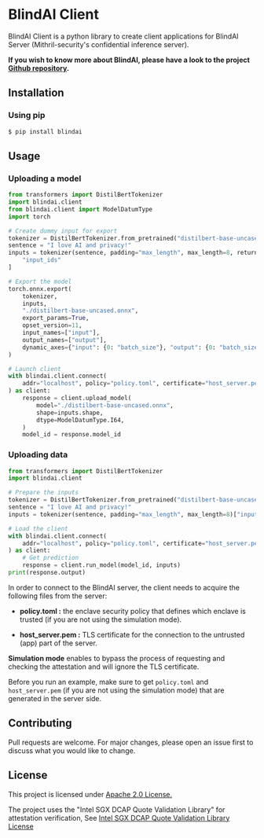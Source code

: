 # BlindAI Client

BlindAI Client is a python library to create client applications for BlindAI Server (Mithril-security's confidential inference server). 

**If you wish to know more about BlindAI, please have a look to the project [Github repository](https://github.com/mithril-security/blindai/).**

## Installation

### Using pip
```bash
$ pip install blindai
```
## Usage

### Uploading a model

```python
from transformers import DistilBertTokenizer
import blindai.client
from blindai.client import ModelDatumType
import torch

# Create dummy input for export
tokenizer = DistilBertTokenizer.from_pretrained("distilbert-base-uncased")
sentence = "I love AI and privacy!"
inputs = tokenizer(sentence, padding="max_length", max_length=8, return_tensors="pt")[
    "input_ids"
]

# Export the model
torch.onnx.export(
    tokenizer,
    inputs,
    "./distilbert-base-uncased.onnx",
    export_params=True,
    opset_version=11,
    input_names=["input"],
    output_names=["output"],
    dynamic_axes={"input": {0: "batch_size"}, "output": {0: "batch_size"}},
)

# Launch client
with blindai.client.connect(
    addr="localhost", policy="policy.toml", certificate="host_server.pem"
) as client:
    response = client.upload_model(
        model="./distilbert-base-uncased.onnx",
        shape=inputs.shape,
        dtype=ModelDatumType.I64,
    )
    model_id = response.model_id
```

### Uploading data
```python
from transformers import DistilBertTokenizer
import blindai.client

# Prepare the inputs
tokenizer = DistilBertTokenizer.from_pretrained("distilbert-base-uncased")
sentence = "I love AI and privacy!"
inputs = tokenizer(sentence, padding="max_length", max_length=8)["input_ids"]

# Load the client
with blindai.client.connect(
    addr="localhost", policy="policy.toml", certificate="host_server.pem"
) as client:
    # Get prediction
    response = client.run_model(model_id, inputs)
print(response.output)
```

In order to connect to the BlindAI server, the client needs to acquire the following files from the server: 

- **policy.toml :** the enclave security policy that defines which enclave is trusted (if you are not using the simulation mode).

- **host_server.pem :** TLS certificate for the connection to the untrusted (app) part of the server.

**Simulation mode** enables to bypass the process of requesting and checking the attestation and will ignore the TLS certificate.

Before you run an example, make sure to get `policy.toml` and `host_server.pem` (if you are not using the simulation mode) that are generated in the server side.

## Contributing
Pull requests are welcome. For major changes, please open an issue first to discuss what you would like to change.

## License
This project is licensed under [Apache 2.0 License.](https://github.com/mithril-security/blindai/blob/master/LICENSE)

The project uses the "Intel SGX DCAP Quote Validation Library" for attestation verification, See [Intel SGX DCAP Quote Validation Library License](https://github.com/intel/SGXDataCenterAttestationPrimitives/blob/master/License.txt)
